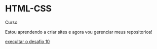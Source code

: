 # HTML-CSS
 Curso 

Estou aprendendo a criar sites e agora vou gerenciar meus repositorios!

<a href="https://vinyciosg.github.io/HTML-CSS/desafios/desafio10/desafio02.html "> execultar o desafio 10